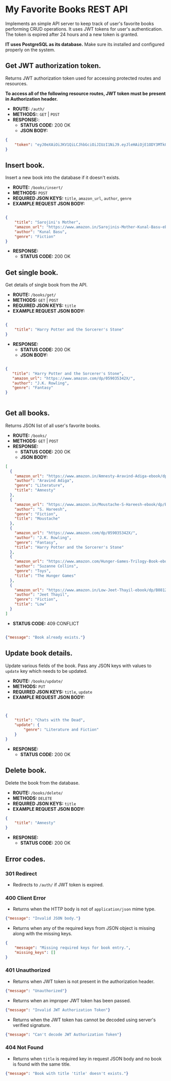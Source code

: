 # My Favorite Books REST API

Implements an simple API server to keep track of user's favorite books performing CRUD operations. It uses JWT tokens
for user's authentication. The token is expired after 24 hours and a new token is granted.

**IT uses PostgreSQL as its database.** Make sure its installed and configured properly on the system.



## Get JWT authorization token.

Returns JWT authorization token used for accessing protected routes and resources.

**To access all of the following resource routes, JWT token must be present in Authorization header.**

- **ROUTE:** `/auth/`
- **METHODS:**: `GET` | `POST`
- **RESPONSE:**:
    - **STATUS CODE:** 200 OK
    - **JSON BODY:**
```json
{
    "token": "eyJ0eXAiOiJKV1QiLCJhbGciOiJIUzI1NiJ9.eyJleHAiOjE1ODY3MTk0MzV9.5oUkAvJJrtvvfbg2t2zNLJrHpBbGlsUe70VlCDDmWC4"
}
```



## Insert book.

Insert a new book into the database if it doesn't exists.

- **ROUTE:** `/books/insert/`
- **METHODS:** `POST`
- **REQUIRED JSON KEYS:** `title`, `amazon_url`, `author`, `genre`
- **EXAMPLE REQUEST JSON BODY:**
```json

{
    "title": "Sarojini's Mother",
    "amazon_url": "https://www.amazon.in/Sarojinis-Mother-Kunal-Basu-ebook/dp/B0842TPQKC/",
    "author": "Kunal Basu",
    "genre": "Fiction"
}

```
- **RESPONSE:**
    - **STATUS CODE:** 200 OK



## Get single book.

Get details of single book from the API.

- **ROUTE:** `/books/get/`
- **METHODS:** `GET` | `POST`
- **REQUIRED JSON KEYS:** `title`
- **EXAMPLE REQUEST JSON BODY:**
```json

{
    "title": "Harry Potter and the Sorcerer's Stone"
}

```
- **RESPONSE:**
    - **STATUS CODE:** 200 OK
    - **JSON BODY:**
 ```json

{
    "title": "Harry Potter and the Sorcerer's Stone",
    "amazon_url": "https://www.amazon.com/dp/059035342X/",
    "author": "J.K. Rowling",
    "genre": "Fantasy"
}
  
```



## Get all books.

Returns JSON list of all user's favorite books.

- **ROUTE:** `/books/`
- **METHODS:** `GET` | `POST`
- **RESPONSE:**
    - **STATUS CODE:** 200 OK
    - **JSON BODY:**
```json
[
  {
    "amazon_url": "https://www.amazon.in/Amnesty-Aravind-Adiga-ebook/dp/B084ZMXC15/",
    "author": "Aravind Adiga",
    "genre": "Literature",
    "title": "Amnesty"
  },
  {
    "amazon_url": "https://www.amazon.in/Moustache-S-Hareesh-ebook/dp/B082ZV4DVT/",
    "author": "S. Hareesh",
    "genre": "Fiction",
    "title": "Moustache"
  },
  {
    "amazon_url": "https://www.amazon.com/dp/059035342X/",
    "author": "J.K. Rowling",
    "genre": "Fantasy",
    "title": "Harry Potter and the Sorcerer's Stone"
  },
  {
    "amazon_url": "https://www.amazon.com/Hunger-Games-Trilogy-Book-ebook/dp/B002MQYOFW/",
    "author": "Suzanne Collins",
    "genre": "Toys",
    "title": "The Hunger Games"
  },
  {
    "amazon_url": "https://www.amazon.in/Low-Jeet-Thayil-ebook/dp/B0812C3ZDF/",
    "author": "Jeet Thayil",
    "genre": "Fiction",
    "title": "Low"
  }
]

```


   - **STATUS CODE:** 409 CONFLICT

```json

{"message": "Book already exists."}

```



## Update book details.

Update various fields of the book. Pass any JSON keys with values to `update` key which needs to be updated. 

- **ROUTE:** `/books/update/`
- **METHODS:** `PUT`
- **REQUIRED JSON KEYS:** `title`, `update`
- **EXAMPLE REQUEST JSON BODY:**
```json


{
    "title": "Chats with the Dead",
    "update": {
        "genre": "Literature and Fiction"    
    }
}

```
- **RESPONSE:**
    - **STATUS CODE:** 200 OK
    
    
    
## Delete book.

Delete the book from the database.

- **ROUTE:** `/books/delete/`
- **METHODS:** `DELETE`
- **REQUIRED JSON KEYS:** `title`
- **EXAMPLE REQUEST JSON BODY:**
```json
{
    "title": "Amnesty"
}
```
- **RESPONSE:**
    - **STATUS CODE:** 200 OK
    
    
    
## Error codes.

### **301 Redirect**

- Redirects to `/auth/` if JWT token is expired.


### **400 Client Error**

- Returns when the HTTP body is not of `application/json` mime type.
```json
{"message": "Invalid JSON body."}
```

- Returns when any of the required keys from JSON object is missing along with the missing keys.
    
```json
{
    "message": "Missing required keys for book entry.",
    "missing_keys": []    
}
```


### **401 Unauthorized**
    
- Returns when JWT token is not present in the authorization header.
    
```json
{"message": "Unauthorized"}
```
- Returns when an improper JWT token has been passed.

```json
{"message": "Invalid JWT Authorization Token"}
```

- Returns when the JWT token has cannot be decoded using server's verified signature.
```json
{"message": "Can't decode JWT Authorization Token"}
```


### **404 Not Found**

- Returns when `title` is required key in request JSON body and no book is found with the same title.

```json
{"message": "Book with title 'title' doesn't exists."}
```
